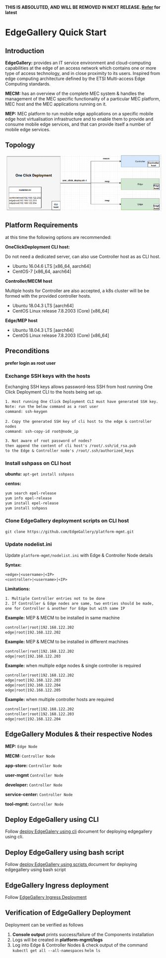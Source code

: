 
**THIS IS ABSOLUTED, AND WILL BE REMOVED IN NEXT RELEASE. [Refer](../README.md) for latest**

# EdgeGallery Quick Start
## Introduction
**EdgeGallery:** provides an IT service environment and cloud-computing capabilities at the edge of an access network
which contains one or more type of access technology, and in close proximity to its users.
Inspired from edge computing architecture defined by the ETSI Multi-access Edge Computing standards.

**MECM:** has an overview of the complete MEC system & handles the management of the MEC specific functionality of a
particular MEC platform, MEC host and the MEC applications running on it.

**MEP:**  MEC platform to run mobile edge applications on a specific mobile edge host virtualisation
infrastructure and to enable them to provide and consume mobile edge services, and that can provide itself a number of
mobile edge services.

## Topology
![Topology of One Click deployment](doc/arch-images/One_click_deployment_arch.png)
## Platform Requirements
 at this time the following options are recommended:

**OneClickDeployment CLI host:**

Do not need a dedicated server, can also use Controller host as as CLI host.
 - Ubuntu 16.04.6 LTS [x86_64, aarch64]
 - CentOS-7  [x86_64, aarch64]

**Controller/MECM host**

Multiple hosts for Controller are also accepted, a k8s cluster will be be formed with the provided controller hosts.
 - Ubuntu 18.04.3 LTS [aarch64]
 - CentOS Linux release 7.8.2003 (Core)  [x86_64]

**Edge/MEP host**
 - Ubuntu 18.04.3 LTS [aarch64]
 - CentOS Linux release 7.8.2003 (Core)  [x86_64]

## Preconditions
**prefer login as root user**
### Exchange SSH keys with the hosts
Exchanging SSH keys allows password-less SSH from host running One Click Deployment  CLI to the hosts being set up.
```
1. Host running One Click Deployment CLI must have generated SSH key.
Note: run the below command as a root user
command: ssh-keygen

2. Copy the generated SSH key of cli host to the edge & controller nodes
command: ssh-copy-id root@node_ip
```
```
3. Not aware of root password of nodes?
then append the content of cli host's /root/.ssh/id_rsa.pub
to the Edge & Controller node's /root/.ssh/authorized_keys
```
### Install sshpass on CLI host
**ubuntu:**
`apt-get install sshpass`

**centos:**
```
yum search epel-release
yum info epel-release
yum install epel-release
yum install sshpass
```
### Clone EdgeGallery deployment scripts on CLI host
`git clone https://github.com/EdgeGallery/platform-mgmt.git`
### Update nodelist.ini
Update `platform-mgmt/nodelist.ini` with Edge & Controller Node details

**Syntax:**
```
<edge>|<username>|<IP>
<controller>|<username>|<IP>
```
**Limitations:**
```
1. Multiple Controller entries not to be done
2. If Controller & Edge nodes are same, two entries should be made, one for Controller & another for Edge but with same IP
```
**Example:** MEP & MECM to be installed in same machine
```
controller|root|192.168.122.202
edge|root|192.168.122.202
```
**Example:** MEP & MECM to be installed in different machines
```
controller|root|192.168.122.202
edge|root|192.168.122.203
```
**Example:** when multiple edge nodes & single controller is required
```
controller|root|192.168.122.202
edge|root|192.168.122.203
edge|root|192.168.122.204
edge|root|192.168.122.205
```
**Example:** when multiple controller hosts are required
```
controller|root|192.168.122.202
controller|root|192.168.122.203
edge|root|192.168.122.204
```
## EdgeGallery Modules & their respective Nodes
**MEP:**  `Edge Node`

**MECM:** `Controller Node`

**app-store:** `Controller Node`

**user-mgmt** `Controller Node`

**developer:** `Controller Node`

**service-center:** `Controller Node`

**tool-mgmt:** `Controller Node`

## Deploy EdgeGallery using CLI
Follow [deploy EdgeGalery using cli](doc/deploy_edgegallery_with_cli.md) document for deploying edgegallery using cli.

## Deploy EdgeGallery using bash script
Follow [deploy EdgeGallery using scripts ](doc/deploy_edgegallery_with_scripts.md) document for deploying edgegallery using bash script

## EdgeGallery Ingress deployment
Follow [EdgeGallery Ingress Deployment](doc/edgegallery_ingress_deployment.md)

## Verification of EdgeGallery Deployment
Deployment can be verified as follows
1. **Console output** prints success/failure of the Components installation
2. Logs will be created in **platform-mgmt/logs**
3. Log into Edge & Controller Nodes & check output of the command
`kubectl get all --all-namespaces`
`helm ls`
